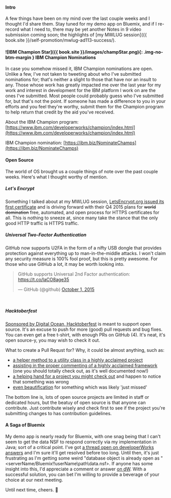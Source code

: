 #### Intro
A few things have been on my mind over the last couple weeks and I thought I'd share them. Stay tuned for my demo app on Bluemix, and if I re-record what I need to, there may be yet another Notes in 9 video submission coming soon; the highlights of [my MWLUG session]({{ book.site }}/self-promotion/mwlug-ad113-success/).

#### ![IBM Champion Star]({{ book.site }}/images/champStar.png){: .img-no-btm-margin } IBM Champion Nominations
In case you somehow missed it, IBM Champion nominations are open. Unlike a few, I've not taken to tweeting about who I've submitted nominations for; that's neither a slight to those that have nor an insult to any. Those whose work has greatly impacted me over the last year for my work and interest in development for the IBM platform I work on are the ones I've submitted. Most people could probably guess who I've submitted for, but that's not the point. If someone has made a difference to you in your efforts and you feel <span data-toggle="tooltip" title="not necessarily to wield Mjölnir">they're worthy</span>, submit them for the Champion program to help return that credit by the aid you've received.

About the IBM Champion program:
[https://www.ibm.com/developerworks/champion/index.html](https://www.ibm.com/developerworks/champion/index.html)

IBM Champion nomination:
[https://ibm.biz/NominateChamps](https://ibm.biz/NominateChamps)

#### Open Source
The world of OS brought us a couple things of note over the past couple weeks. Here's what I thought worthy of mention.

##### Let's Encrypt
Something I talked about at my MWLUG session, [LetsEncrypt.org issued its first certificate](https://letsencrypt.org/2015/09/14/our-first-cert.html) and is driving forward with their Q4 2015 plans for <s>world domination</s> free, automated, and open process for HTTPS certificates for all. This is nothing to sneeze at, since many take the stance that the only good HTTP traffic is HTTPS traffic.

<!--
![Let's Encrypt](//letsencrypt.org/images/letsencrypt-logo-horizontal.svg){: .img-no-btm-margin }
-->

##### Universal Two-Factor Authentication
GitHub now supports U2FA in the form of a nifty USB dongle that provides protection against everything up to man-in-the-middle attacks. I won't claim any security measure is 100% fool proof, but this is pretty awesome. For those who use GitHub a lot, it may be worth looking into.

<blockquote class="twitter-tweet" data-partner="tweetdeck"><p lang="en" dir="ltr">GitHub supports Universal 2nd Factor authentication: <a href="https://t.co/laCO8age35">https://t.co/laCO8age35</a></p>&mdash; GitHub (@github) <a href="https://twitter.com/github/status/649638137895870464">October 1, 2015</a></blockquote>
<script async src="//platform.twitter.com/widgets.js" charset="utf-8"></script>
<br />

##### Hacktoberfest
[Sponsored by Digital Ocean, Hacktoberfest](https://hacktoberfest.digitalocean.com/) is meant to support open source. It's an excuse to push for more (good) pull requests and bug fixes. You can even get a free t-shirt, with enough PRs on GitHub (4). It's neat, it's open source-y, you may wish to check it out.

What to create a Pull Requst for? Why, it could be almost anything, such as:

* [a helper method to a utility class in a highly acclaimed project](https://github.com/OpenNTF/XPagesExtensionLibrary/pull/35)
* [assisting in the proper commenting of a highly acclaimed framework](https://github.com/jesse-gallagher/XPages-Scaffolding/pull/10) (one you should totally check out, as it's well documented now!)
* [a helping hand for a project you might check out](https://github.com/progrium/dokku/pull/1521) and happen to notice that something was wrong
* [even beautification](https://github.com/adambard/learnxinyminutes-docs/pull/1296) for something which was likely 'just missed'

The bottom line is, lots of open source projects are limited in staff or dedicated hours, but the beatuy of open source is that anyone can contribute. Just contribute wisely and check first to see if the project you're submitting changes to has contribution guidelines.


#### A Saga of Bluemix
My demo app is nearly ready for Bluemix, with one snag being that I can't seem to get the data NSF to respond correctly via my implementation in Java; sort of a critical point. I've got [a thread open on developerWorks answers](https://developer.ibm.com/answers/questions/231062/xsp-on-bluemix-accessing-data-nsf-yields-notesexce.html) and I'm sure it'll get resolved before too long. Until then, it's just frustrating as I'm getting some weird "database object is already open as "&lt;serverName/Bluemix!!userName\path\data.nsf&gt;. If anyone has some insight into this, I'd appreciate a comment or answer [on dW](https://developer.ibm.com/answers/questions/231062/xsp-on-bluemix-accessing-data-nsf-yields-notesexce.html). With a successful solution, you can bet I'm willing to provide a beverage of your choice at our next meeting.

Until next time, cheers. :beers: